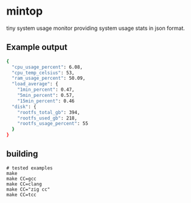 # mintop
tiny system usage monitor providing system usage stats in json format.


## Example output
```bash
{
  "cpu_usage_percent": 6.08,
  "cpu_temp_celsius": 53,
  "ram_usage_percent": 50.09,
  "load_average": {
    "1min_percent": 0.47,
    "5min_percent": 0.57,
    "15min_percent": 0.46
  "disk": {
    "rootfs_total_gb": 394,
    "rootfs_used_gb": 218,
    "rootfs_usage_percent": 55
  }
}
```

## building
```shell
# tested examples
make
make CC=gcc
make CC=clang
make CC="zig cc"
make CC=tcc
```

